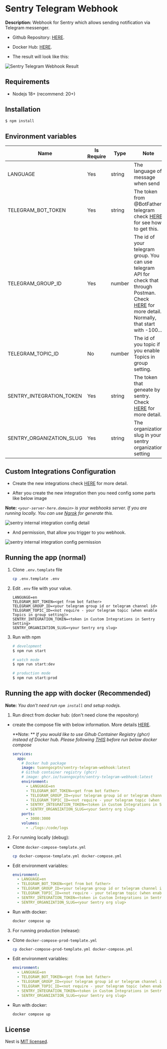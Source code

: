 # Sentry Telegram Webhook

**Description:** Webhook for Sentry which allows sending notification via Telegram messenger.

- Github Repository: [HERE](https://github.com/tuanngocptn/sentry-telegram-webhook).

- Docker Hub: [HERE](https://hub.docker.com/repository/docker/tuanngocptn/sentry-telegram-webhook).

- The result will look like this:

![Sentry Telegram Webhook Result](https://github.com/tuanngocptn/sentry-telegram-webhook/blob/main/.github/assets/imgs/telegram_send_result.png?raw=true 'Sentry Telegram Webhook Result')

## Requirements

- Nodejs 18+ (recommend: 20+)

## Installation

```bash
$ npm install
```

## Environment variables

| Name                     | Is Require | Type   | Note                                                                                                                                                                                                                                          | Value |
| ------------------------ | ---------- | ------ | --------------------------------------------------------------------------------------------------------------------------------------------------------------------------------------------------------------------------------------------- | ----- |
| LANGUAGE                 | Yes        | string | The language of message when send                                                                                                                                                                                                             | vi,en |
| TELEGRAM_BOT_TOKEN       | Yes        | string | The token from @BotFather telegram check [HERE](https://core.telegram.org/bots/tutorial#obtain-your-bot-token) for see how to get this.                                                                                                       |       |
| TELEGRAM_GROUP_ID        | Yes        | number | The id of your telegram group. You can use telegram API for check that through Postman. Check [HERE](https://stackoverflow.com/questions/32423837/telegram-bot-how-to-get-a-group-chat-id) for more detail. Normally, that start with -100... |       |
| TELEGRAM_TOPIC_ID        | No         | number | The id of you topic if you enable Topics in group setting.                                                                                                                                                                                    |       |
| SENTRY_INTEGRATION_TOKEN | Yes        | string | The token that geneate by sentry. Check [HERE](https://docs.sentry.io/organization/integrations/integration-platform/#permissions) for more detail.                                                                                           |       |
| SENTRY_ORGANIZATION_SLUG | Yes        | string | The organization slug in your sentry organization setting                                                                                                                                                                                     |       |

## Custom Integrations Configuration

- Create the new integrations check [HERE](https://docs.sentry.io/organization/integrations/integration-platform/#permissions) for more detail.

- After you create the new integration then you need config some parts like below image

**Note:** _`<your-server-here.domain>` is your webhooks server. If you are running locally. You can use [Ngrok](https://ngrok.com/) for generate this._

![sentry internal integration config detail](https://github.com/tuanngocptn/sentry-telegram-webhook/blob/main/.github/assets/imgs/sentry_internal_integration_config_detail.png?raw=true 'sentry internal integration config detail')

- And permission, that allow you trigger to you webhook.

![sentry internal integration config permission](https://github.com/tuanngocptn/sentry-telegram-webhook/blob/main/.github/assets/imgs/sentry_internal_integration_config_permission.png?raw=true 'sentry internal integration config permission')

## Running the app (normal)

1. Clone `.env.template` file

   ```sh
   cp .env.template .env
   ```

2. Edit `.env` file with your value.

   ```env
   LANGUAGE=en
   TELEGRAM_BOT_TOKEN=<get from bot father>
   TELEGRAM_GROUP_ID=<your telegram group id or telegram channel id>
   TELEGRAM_TOPIC_ID=<not require - your telegram topic (when enable Topics in group setting)>
   SENTRY_INTEGRATION_TOKEN=<token in Custom Integrations in Sentry Setting>
   SENTRY_ORGANIZATION_SLUG=<your Sentry org slug>
   ```

3. Run with npm

   ```bash
   # development
   $ npm run start

   # watch mode
   $ npm run start:dev

   # production mode
   $ npm run start:prod
   ```

## Running the app with docker (Recommended)

**Note:** _You don't need run `npm install` and setup nodejs._

1. Run direct from docker hub: (don't need clone the repository)

- create the compose file with below information. More details [HERE](https://hub.docker.com/repository/docker/tuanngocptn/sentry-telegram-webhook).

  **Note: ** _If you would like to use Gihub Container Registry (ghcr) instead of Docker hub. Please following [THIS](https://docs.github.com/en/packages/working-with-a-github-packages-registry/working-with-the-container-registry) before run below docker compose_

  ```yml
  services:
    app:
      # Docker hub package
      image: tuanngocptn/sentry-telegram-webhook:latest
      # Github container registry (ghcr)
      # image: ghcr.io/tuanngocptn/sentry-telegram-webhook:latest
      environment:
        - LANGUAGE=en
        - TELEGRAM_BOT_TOKEN=<get from bot father>
        - TELEGRAM_GROUP_ID=<your telegram group id or telegram channel id>
        - TELEGRAM_TOPIC_ID=<not require - your telegram topic (when enable Topics in group setting)>
        - SENTRY_INTEGRATION_TOKEN=<token in Custom Integrations in Sentry Setting>
        - SENTRY_ORGANIZATION_SLUG=<your Sentry org slug>
      ports:
        - 3000:3000
      volumes:
        - ./logs:/code/logs
  ```

2. For running locally (debug):

- Clone `docker-compose-template.yml`

  ```sh
  cp docker-compose-template.yml docker-compose.yml
  ```

- Edit environment variables:

  ```yml
  environment:
    - LANGUAGE=en
    - TELEGRAM_BOT_TOKEN=<get from bot father>
    - TELEGRAM_GROUP_ID=<your telegram group id or telegram channel id>
    - TELEGRAM_TOPIC_ID=<not require - your telegram topic (when enable Topics in group setting)>
    - SENTRY_INTEGRATION_TOKEN=<token in Custom Integrations in Sentry Setting>
    - SENTRY_ORGANIZATION_SLUG=<your Sentry org slug>
  ```

- Run with docker:

  ```sh
  docker compose up
  ```

3. For running production (release):

- Clone `docker-compose-prod-template.yml`

  ```sh
  cp docker-compose-prod-template.yml docker-compose.yml
  ```

- Edit environment variables:

  ```yml
  environment:
    - LANGUAGE=en
    - TELEGRAM_BOT_TOKEN=<get from bot father>
    - TELEGRAM_GROUP_ID=<your telegram group id or telegram channel id>
    - TELEGRAM_TOPIC_ID=<not require - your telegram topic (when enable Topics in group setting)>
    - SENTRY_INTEGRATION_TOKEN=<token in Custom Integrations in Sentry Setting>
    - SENTRY_ORGANIZATION_SLUG=<your Sentry org slug>
  ```

- Run with docker:

  ```sh
  docker compose up
  ```

## License

Nest is [MIT licensed](LICENSE).
